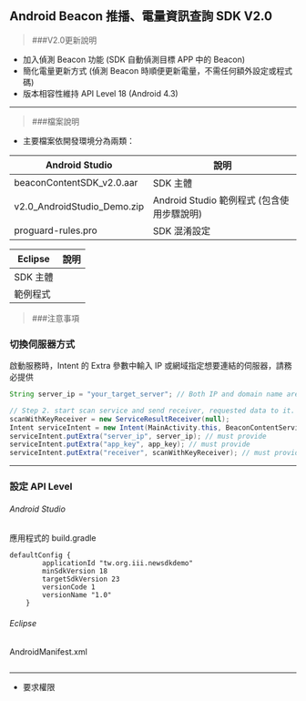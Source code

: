 ## Android Beacon 推播、電量資訊查詢 SDK V2.0

> ###V2.0更新說明

* 加入偵測 Beacon 功能 (SDK 自動偵測目標 APP 中的 Beacon)
* 簡化電量更新方式 (偵測 Beacon 時順便更新電量，不需任何額外設定或程式碼)
* 版本相容性維持 API Level 18 (Android 4.3)

---

> ###檔案說明

* 主要檔案依開發環境分為兩類：

Android Studio | 說明 |
------------ | ------------
beaconContentSDK_v2.0.aar | SDK 主體 |
v2.0_AndroidStudio_Demo.zip | Android Studio 範例程式 (包含使用步驟說明)|
proguard-rules.pro | SDK 混淆設定 |

Eclipse | 說明 |
------------ | ------------
 | SDK 主體 |
 | 範例程式 |



> ###注意事項

### 切換伺服器方式

啟動服務時，Intent 的 Extra 參數中輸入 IP 或網域指定想要連結的伺服器，請務必提供

```java
String server_ip = "your_target_server"; // Both IP and domain name are acceptable.

// Step 2. start scan service and send receiver, requested data to it.
scanWithKeyReceiver = new ServiceResultReceiver(null);
Intent serviceIntent = new Intent(MainActivity.this, BeaconContentService.class);
serviceIntent.putExtra("server_ip", server_ip); // must provide
serviceIntent.putExtra("app_key", app_key); // must provide
serviceIntent.putExtra("receiver", scanWithKeyReceiver); // must provide
```
---

### 設定 API Level

###### Android Studio

應用程式的 build.gradle
```
defaultConfig {
        applicationId "tw.org.iii.newsdkdemo"
        minSdkVersion 18
        targetSdkVersion 23
        versionCode 1
        versionName "1.0"
    }
```
###### Eclipse

AndroidManifest.xml
```
```
---

* 要求權限

